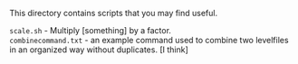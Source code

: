 This directory contains scripts that you may find useful.

`scale.sh` - Multiply [something] by a factor.  
`combinecommand.txt` - an example command used to combine two levelfiles in an organized way without duplicates. [I think]